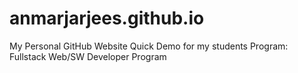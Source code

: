 # anmarjarjees.github.io
My Personal GitHub Website
Quick Demo for my students
Program: Fullstack Web/SW Developer Program
